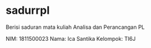 # sadurrpl
Berisi saduran mata kuliah Analisa dan Perancangan PL 

NIM: 1811500023
Nama: Ica Santika
Kelompok: TI6J
